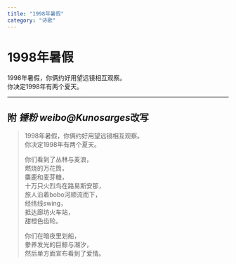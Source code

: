 ```yaml
---
title: "1998年暑假"
category: "诗歌"
---
```

# 1998年暑假

1998年暑假，你俩约好用望远镜相互观察。   
你决定1998年有两个夏天。

---
## 附 *锤粉* *weibo@Kunosarges*改写

>1998年暑假，你俩约好用望远镜相互观察。  
>你决定1998年有两个夏天。
>
>你们看到了丛林与麦浪，   
>燃烧的万花筒，   
>麋鹿和麦芽糖，   
>十万只火烈鸟在路易斯安那，   
>旅人沿着bobo河顺流而下，   
>经纬线swing，    
>抵达廊坊火车站，    
>甜橙色齿轮。   
>
>你们在暗夜里划船，   
>豢养发光的巨鲸与潮汐，   
>然后单方面宣布看到了爱情。 
